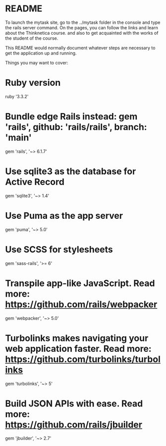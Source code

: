 # README

To launch the mytask site, go to the ../mytask folder in the console and type the rails server command. On the pages, you can follow the links and learn about the Thinknetica course.  and also to get acquainted with the works of the student of the course.

This README would normally document whatever steps are necessary to get the
application up and running.

Things you may want to cover:

# Ruby version
ruby '3.3.2'
# Bundle edge Rails instead: gem 'rails', github: 'rails/rails', branch: 'main'
gem 'rails', '~> 6.1.7'
# Use sqlite3 as the database for Active Record
gem 'sqlite3', '~> 1.4'
# Use Puma as the app server
gem 'puma', '~> 5.0'
# Use SCSS for stylesheets
gem 'sass-rails', '>= 6'
# Transpile app-like JavaScript. Read more: https://github.com/rails/webpacker
gem 'webpacker', '~> 5.0'
# Turbolinks makes navigating your web application faster. Read more: https://github.com/turbolinks/turbolinks
gem 'turbolinks', '~> 5'
# Build JSON APIs with ease. Read more: https://github.com/rails/jbuilder
gem 'jbuilder', '~> 2.7'
